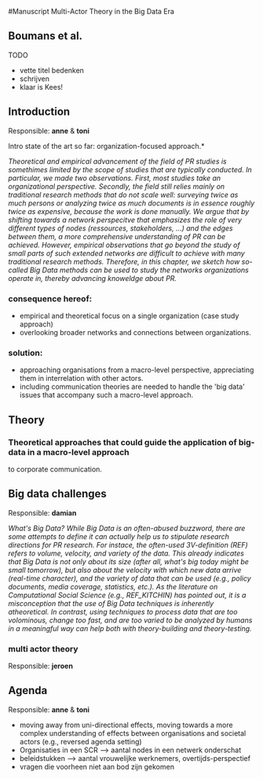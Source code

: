 #Manuscript Multi-Actor Theory in the Big Data Era

## Boumans et al.

TODO

- vette titel bedenken
- schrijven
- klaar is Kees!


## Introduction 
Responsible: **anne** & **toni**

Intro
state of the art so far: organization-focused approach.*

*Theoretical and empirical advancement of the field of PR studies is somethimes limited by the scope of studies that are typically conducted. In particular, we made two observations. First, most studies take an organizational perspective. Secondly, the field still relies mainly on traditional research methods that do not scale well: surveying twice as much persons or analyzing twice as much documents is in essence roughly twice as expensive, because the work is done manually. We argue that by shifting towards a network perspecitve that emphasizes the role of very different types of nodes (ressources, stakeholders, ...) and the edges between them, a more comprehensive understanding of PR can be achieved. However, empirical observations that go beyond the study of small parts of such extended networks are difficult to achieve with many traditional research methods. Therefore, in this chapter, we sketch how so-called Big Data methods can be used to study the networks organizations operate in, thereby advancing knoweldge about PR.*

###	consequence hereof:
-	empirical and theoretical focus on a single organization (case study approach)
-	overlooking broader networks and connections between organizations.

###	solution:
-	approaching organisations from a macro-level perspective, appreciating them in interrelation
with other actors.
-	including communication theories are needed to handle the 'big data' issues that accompany
such a macro-level approach. 

## Theory

### Theoretical approaches that could guide the application of big-data in a macro-level approach 
to corporate communication. 


## Big data challenges
Responsible: **damian**

*What's Big Data? While Big Data is an often-abused buzzword, there are some attempts to define it can actually help us to stipulate research directions for PR research. For instace, the often-used 3V-definition (REF) refers to volume, velocity, and variety of the data. This already indicates that Big Data is not only about its size (after all, what's big today might be small tomorrow), but also about the velocity with which new data arrive (real-time character), and the variety of data that can be used (e.g., policy documents, media coverage, statistics, etc.).
As the literature on Computational Social Science (e.g., REF_KITCHIN) has pointed out, it is a misconception that the use of Big Data techniques is inherently atheoretical. In contrast, using techniques to process data that are too volominous, change too fast, and are too varied to be analyzed by humans in a meaningful way can help both with theory-building and theory-testing.*

### multi actor theory 
Responsible: **jeroen**

## Agenda
Responsible: **anne** & **toni**
  * moving away from uni-directional effects, moving towards a more complex understanding of effects between
organisations and societal actors (e.g., reversed agenda setting)
  * Organisaties in een SCR —> aantal nodes in een netwerk onderschat
  * beleidstukken —> aantal vrouwelijke werknemers, overtijds-perspectief
  * vragen die voorheen niet aan bod zijn gekomen

